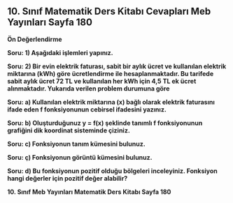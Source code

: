 ## 10. Sınıf Matematik Ders Kitabı Cevapları Meb Yayınları Sayfa 180

**Ön Değerlendirme**

**Soru: 1) Aşağıdaki işlemleri yapınız.**

**Soru: 2) Bir evin elektrik faturası, sabit bir aylık ücret ve kullanılan elektrik miktarına (kWh) göre ücretlendirme ile hesaplanmaktadır. Bu tarifede sabit aylık ücret 72 TL ve kullanılan her kWh için 4,5 TL ek ücret alınmaktadır. Yukarıda verilen problem durumuna göre**

**Soru: a) Kullanılan elektrik miktarına (x) bağlı olarak elektrik faturasını ifade eden f fonksiyonunun cebirsel ifadesini yazınız.**

**Soru: b) Oluşturduğunuz y = f(x) şeklinde tanımlı f fonksiyonunun grafiğini dik koordinat sisteminde çiziniz.**

**Soru: c) Fonksiyonun tanım kümesini bulunuz.**

**Soru: ç) Fonksiyonun görüntü kümesini bulunuz.**

**Soru: d) Bu fonksiyonun pozitif olduğu bölgeleri inceleyiniz. Fonksiyon hangi değerler için pozitif değer alabilir?**

**10. Sınıf Meb Yayınları Matematik Ders Kitabı Sayfa 180**